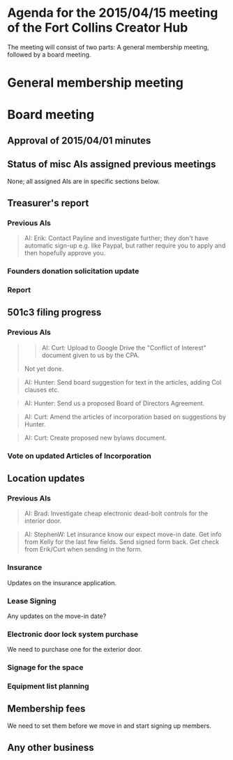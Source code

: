 # Agenda for the 2015/04/15 meeting of the Fort Collins Creator Hub

The meeting will consist of two parts: A general membership meeting, followed
by a board meeting.

# General membership meeting

# Board meeting

## Approval of 2015/04/01 minutes

## Status of misc AIs assigned previous meetings

None; all assigned AIs are in specific sections below.

## Treasurer's report

### Previous AIs

> AI: Erik: Contact Payline and investigate further; they don't have automatic
> sign-up e.g. like Paypal, but rather require you to apply and then hopefully
> approve you.

### Founders donation solicitation update

### Report

## 501c3 filing progress

### Previous AIs

> > AI: Curt: Upload to Google Drive the "Conflict of Interest" document given
> > to us by the CPA.
>
> Not yet done.

> AI: Hunter: Send board suggestion for text in the articles, adding CoI
> clauses etc.

> AI: Hunter: Send us a proposed Board of Directors Agreement.

> AI: Curt: Amend the articles of incorporation based on suggestions by Hunter.

> AI: Curt: Create proposed new bylaws document.

### Vote on updated Articles of Incorporation

## Location updates

### Previous AIs

> AI: Brad: Investigate cheap electronic dead-bolt controls for the interior
> door.

> AI: StephenW: Let insurance know our expect move-in date. Get info from
> Kelly for the last few fields. Send signed form back. Get check from
> Erik/Curt when sending in the form.

### Insurance

Updates on the insurance application.

### Lease Signing

Any updates on the move-in date?

### Electronic door lock system purchase

We need to purchase one for the exterior door.

### Signage for the space

### Equipment list planning

## Membership fees

We need to set them before we move in and start signing up members.

## Any other business
